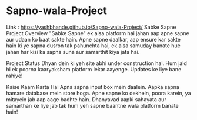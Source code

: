 # Sapno-wala-Project
Link : https://yashbhande.github.io/Sapno-wala-Project/
Sabke Sapne
Project Overview
"Sabke Sapne" ek aisa platform hai jahan aap apne sapne aur udaan ko baat sakte hain. Apne sapne daalkar, aap ensure kar sakte hain ki ye sapna dusron tak pahunchta hai, ek aisa samuday banate hue jahan har kisi ka sapna suna aur samarthit kiya jata hai.

Project Status
Dhyan dein ki yeh site abhi under construction hai. Hum jald hi ek poorna kaaryaksham platform lekar aayenge. Updates ke liye bane rahiye!

Kaise Kaam Karta Hai
Apna sapna input box mein daalein.
Aapka sapna hamare database mein store hoga.
Apne sapne ko dekhein, poora karein, ya mitayein jab aap aage badhte hain.
Dhanyavad aapki sahayata aur samarthan ke liye jab tak hum yeh sapne baantne wala platform banate hain!

